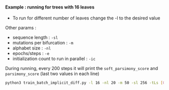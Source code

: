#### **Example : running for trees with 16 leaves**

* To run for different number of leaves change the -l to the desired value

Other params :

* sequence length : `-sl`
* mutations per bifurcation : `-m`
* alphabet size : `-nl`
* epochs/steps : `-e`
* initialization count to run in parallel : `-ic`

During running, every 200 steps it will print the `soft_parsimony_score` and `parsimony_score` (last two values in each line)

```bash
python3 train_batch_implicit_diff.py -l 16 -nl 20 -m 50 -sl 256 -tLs [0,0.005,10,50] -lr 0.1 -lr_seq 0.01 -t float64-multi-init-run -p Batch-Run-Maximum-Parsimony -alt -n "Final Run" -g 0 -e 5000 -ai 1 -ic 50
```

